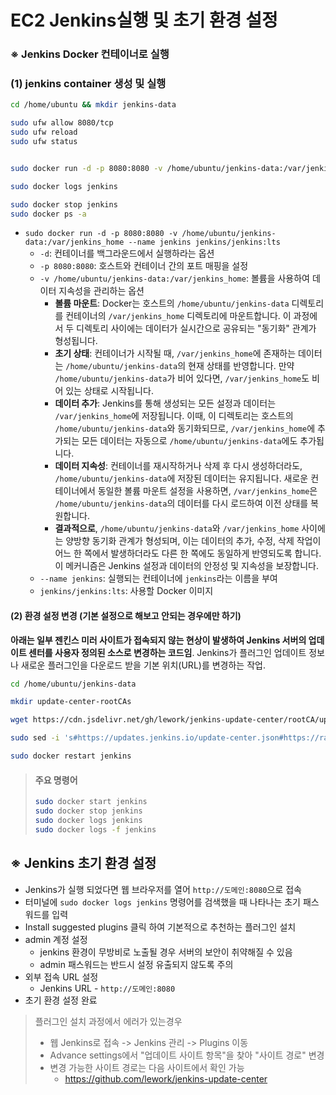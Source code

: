 # EC2 Jenkins실행 및 초기 환경 설정

### ※ Jenkins Docker 컨테이너로 실행

### (1) jenkins container 생성 및 실행

```bash
cd /home/ubuntu && mkdir jenkins-data

sudo ufw allow 8080/tcp
sudo ufw reload
sudo ufw status


sudo docker run -d -p 8080:8080 -v /home/ubuntu/jenkins-data:/var/jenkins_home --name jenkins jenkins/jenkins:latest

sudo docker logs jenkins

sudo docker stop jenkins
sudo docker ps -a
```

- `sudo docker run -d -p 8080:8080 -v /home/ubuntu/jenkins-data:/var/jenkins_home --name jenkins jenkins/jenkins:lts`
  - `-d`: 컨테이너를 백그라운드에서 실행하라는 옵션
  - `-p 8080:8080`: 호스트와 컨테이너 간의 포트 매핑을 설정
  - `-v /home/ubuntu/jenkins-data:/var/jenkins_home`: 볼륨을 사용하여 데이터 지속성을 관리하는 옵션
    - **볼륨 마운트**: Docker는 호스트의 `/home/ubuntu/jenkins-data` 디렉토리를 컨테이너의 `/var/jenkins_home` 디렉토리에 마운트합니다. 이 과정에서 두 디렉토리 사이에는 데이터가 실시간으로 공유되는 "동기화" 관계가 형성됩니다.
    - **초기 상태**: 컨테이너가 시작될 때, `/var/jenkins_home`에 존재하는 데이터는 `/home/ubuntu/jenkins-data`의 현재 상태를 반영합니다. 만약 `/home/ubuntu/jenkins-data`가 비어 있다면, `/var/jenkins_home`도 비어 있는 상태로 시작됩니다.
    - **데이터 추가**: Jenkins를 통해 생성되는 모든 설정과 데이터는 `/var/jenkins_home`에 저장됩니다. 이때, 이 디렉토리는 호스트의 `/home/ubuntu/jenkins-data`와 동기화되므로, `/var/jenkins_home`에 추가되는 모든 데이터는 자동으로 `/home/ubuntu/jenkins-data`에도 추가됩니다.
    - **데이터 지속성**: 컨테이너를 재시작하거나 삭제 후 다시 생성하더라도, `/home/ubuntu/jenkins-data`에 저장된 데이터는 유지됩니다. 새로운 컨테이너에서 동일한 볼륨 마운트 설정을 사용하면, `/var/jenkins_home`은 `/home/ubuntu/jenkins-data`의 데이터를 다시 로드하여 이전 상태를 복원합니다.
    - **결과적으로**, `/home/ubuntu/jenkins-data`와 `/var/jenkins_home` 사이에는 양방향 동기화 관계가 형성되며, 이는 데이터의 추가, 수정, 삭제 작업이 어느 한 쪽에서 발생하더라도 다른 한 쪽에도 동일하게 반영되도록 합니다. 이 메커니즘은 Jenkins 설정과 데이터의 안정성 및 지속성을 보장합니다.
  - `--name jenkins`: 실행되는 컨테이너에 `jenkins`라는 이름을 부여
  - `jenkins/jenkins:lts`: 사용할 Docker 이미지

#### (2) 환경 설정 변경 (기본 설정으로 해보고 안되는 경우에만 하기)

**아래는 일부 젠킨스 미러 사이트가 접속되지 않는 현상이 발생하여 Jenkins 서버의 업데이트 센터를 사용자 정의된 소스로 변경하는 코드임**. Jenkins가 플러그인 업데이트 정보나 새로운 플러그인을 다운로드 받을 기본 위치(URL)를 변경하는 작업.

```bash
cd /home/ubuntu/jenkins-data

mkdir update-center-rootCAs

wget https://cdn.jsdelivr.net/gh/lework/jenkins-update-center/rootCA/update-center.crt -O ./update-center-rootCAs/update-center.crt

sudo sed -i 's#https://updates.jenkins.io/update-center.json#https://raw.githubusercontent.com/lework/jenkins-update-center/master/updates/tencent/update-center.json#' ./hudson.model.UpdateCenter.xml

sudo docker restart jenkins
```



> #### 주요 명령어
>
> ```bash
> sudo docker start jenkins
> sudo docker stop jenkins
> sudo docker logs jenkins
> sudo docker logs -f jenkins
> ```



## ※ Jenkins 초기 환경 설정

- Jenkins가 실행 되었다면 웹 브라우저를 열어 `http://도메인:8080`으로 접속
- 터미널에 `sudo docker logs jenkins` 명령어를 검색했을 때 나타나는 초기 패스워드를 입력 
- Install suggested plugins 클릭 하여 기본적으로 추천하는 플러그인 설치
- admin 계정 설정
  - jenkins 환경이 무방비로 노출될 경우 서버의 보안이 취약해질 수 있음
  - admin 패스워드는 반드시 설정 유출되지 않도록 주의
- 외부 접속 URL 설정
  - Jenkins URL - `http://도메인:8080`
- 초기 환경 설정 완료

> 플러그인 설치 과정에서 에러가 있는경우
>
> - 웹 Jenkins로 접속 -> Jenkins 관리 -> Plugins 이동
> - Advance settings에서 "업데이트 사이트 항목"을 찾아 "사이트 경로" 변경
> - 변경 가능한 사이트 경로는 다음 사이트에서 확인 가능
>   - https://github.com/lework/jenkins-update-center